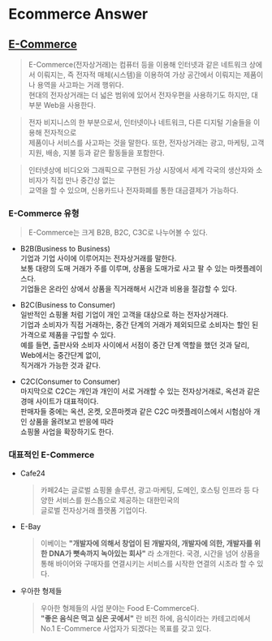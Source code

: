 # Ecommerce Answer  

## [E-Commerce](https://ko.wikipedia.org/wiki/%EC%A0%84%EC%9E%90_%EC%83%81%EA%B1%B0%EB%9E%98)
> E-Commerce(전자상거래)는 컴퓨터 등을 이용해 인터넷과 같은 네트워크 상에서 이뤄지는, 
  즉 전자적 매체(시스템)을 이용하여 가상 공간에서 이뤄지는 제품이나 용역을 사고파는 거래 행위다.   
  현대의 전자상거래는 더 넓은 범위에 있어서 전자우편을 사용하기도 하지만, 대부분 Web을 사용한다.  
  
> 전자 비지니스의 한 부분으로서, 인터넷이나 네트워크, 다른 디지털 기술들을 이용해 전자적으로   
  제품이나 서비스를 사고파는 것을 말한다. 또한, 전자상거래는 광고, 마케팅, 고객 지원, 배송, 지불 등과 같은 활동들을 포함한다.  
  
> 인터넷상에 비디오와 그래픽으로 구현된 가상 시장에서 세계 각국의 생산자와 소비자가 직접 만나 중간상 없는  
  교역을 할 수 있으며, 신용카드나 전자화폐를 통한 대금결제가 가능하다.   
  
### E-Commerce 유형 
> E-Commerce는 크게 B2B, B2C, C3C로 나누어볼 수 있다.
  
  * B2B(Business to Business)  
    기업과 기업 사이에 이루어지는 전자상거래를 말한다.   
    보통 대량의 도매 거래가 주를 이루며, 상품을 도매가로 사고 팔 수 있는 마켓플레이스다.  
    기업들은 온라인 상에서 상품을 직거래해서 시간과 비용을 절감할 수 있다.  
    
  * B2C(Business to Consumer)   
    일반적인 쇼핑몰 처럼 기업이 개인 고객을 대상으로 하는 전자상거래다.  
    기업과 소비자가 직접 거래하는, 중간 단계의 거래가 제외되므로 소비자는 할인 된 가격으로 제품을 구입할 수 있다.  
    예를 들면, 출판사와 소비자 사이에서 서점이 중간 단계 역할을 했던 것과 달리, Web에서는 중간단계 없이,  
    직거래가 가능한 것과 같다.
    
  * C2C(Consumer to Consumer)  
    마지막으로 C2C는 개인과 개인이 서로 거래할 수 있는 전자상거래로, 옥션과 같은 경매 사이트가 대표적이다.  
    판매자들 중에는 옥션, 온켓, 오픈마켓과 같은 C2C 마켓플레이스에서 시험삼아 개인 상품을 올려보고 반응에 따라   
    쇼핑몰 사업을 확장하기도 한다.   
    
  
  
### 대표적인 E-Commerce
* Cafe24  
  > 카페24는 글로벌 쇼핑몰 솔루션, 광고∙마케팅, 도메인, 호스팅 인프라 등 다양한 서비스를 원스톱으로 제공하는 대한민국의   
  글로벌 전자상거래 플랫폼 기업이다.  

* E-Bay
  > 이베이는 **"개발자에 의해서 창업이 된 개발자의, 개발자에 의한, 개발자를 위한 DNA가 뼛속까지 녹아있는 회사"** 라 소개한다.
  국경, 시간을 넘어 상품을 통해 바이어와 구매자를 연결시키는 서비스를 시작한 연결의 시초라 할 수 있다.
  
* 우아한 형제들
  > 우아한 형제들의 사업 분야는 Food E-Commerce다.  
  **"좋은 음식은 먹고 싶은 곳에서"** 란 비전 하에, 음식이라는 카테고리에서 No.1 E-Commerce 사업자가 되겠다는 목표를 갖고 있다.  
  
